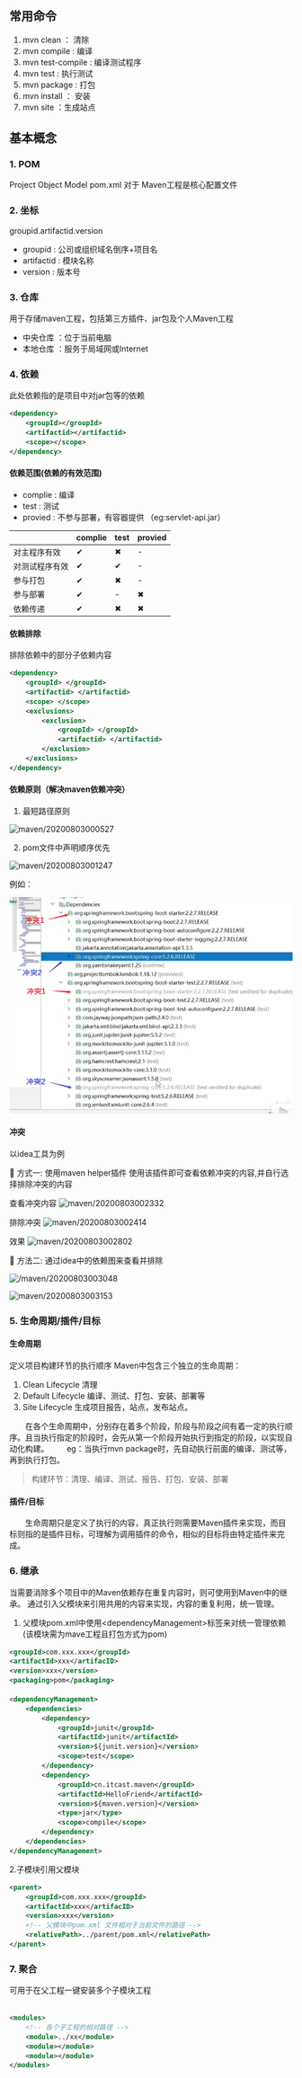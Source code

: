 
#

## 常用命令

1. mvn clean ： 清除
2. mvn compile : 编译
3. mvn test-compile : 编译测试程序
4. mvn test : 执行测试
5. mvn package : 打包
6. mvn install ： 安装
7. mvn site ：生成站点

## 基本概念

### 1. POM

Project Object Model
pom.xml 对于 Maven工程是核心配置文件

### 2. 坐标

groupid.artifactid.version

- groupid : 公司或组织域名倒序+项目名
- artifactid : 模块名称
- version : 版本号

### 3. 仓库

用于存储maven工程，包括第三方插件、jar包及个人Maven工程

- 中央仓库 ：位于当前电脑
- 本地仓库 ：服务于局域网或Internet

### 4. 依赖

此处依赖指的是项目中对jar包等的依赖

```xml
<dependency>
    <groupId></groupId>
    <artifactid></artifactid>
    <scope></scope>
</dependency>
```

#### 依赖范围(依赖的有效范围)

- complie  : 编译
- test     : 测试
- provied  : 不参与部署，有容器提供
（eg:servlet-api.jar）
  
|                | complie | test | provied |
|----------------|---------|------|---------|
| 对主程序有效   | ✔       | ✖    | -       |
| 对测试程序有效 | ✔       | ✔    | -       |
| 参与打包       | ✔       | ✖    | -       |
| 参与部署       | ✔       | -    | ✖       |
| 依赖传递       | ✔       | ✖    | ✖       |

#### 依赖排除

排除依赖中的部分子依赖内容

```xml
<dependency>
    <groupId> </groupId>
    <artifactid> </artifactid>
    <scope> </scope>
    <exclusions>
        <exclusion>
            <groupId> </groupId>
            <artifactid> </artifactid>
        </exclusion>
    </exclusions>
</dependency>
```

#### 依赖原则（解决maven依赖冲突）

1. 最短路径原则

![maven/20200803000527](https://jianxi-md-pics.oss-cn-beijing.aliyuncs.com/note-md-imgs/maven/20200803000527.png?x-oss-process=image/resize,p_100/sharpen,100)

2. pom文件中声明顺序优先

![maven/20200803001247](https://jianxi-md-pics.oss-cn-beijing.aliyuncs.com/note-md-imgs/maven/20200803001247.png?x-oss-process=image/resize,p_100/sharpen,100)

例如：

![2020-08-02-23-25-14](./imgs/maven.md/2020-08-02-23-25-14.png)

#### 冲突

以idea工具为例

🔹 方式一: 使用maven helper插件
使用该插件即可查看依赖冲突的内容,并自行选择排除冲突的内容

查看冲突内容
![maven/20200803002332](https://jianxi-md-pics.oss-cn-beijing.aliyuncs.com/note-md-imgs/maven/20200803002332.png?x-oss-process=image/resize,p_100/sharpen,100)

排除冲突
![maven/20200803002414](https://jianxi-md-pics.oss-cn-beijing.aliyuncs.com/note-md-imgs/maven/20200803002414.png?x-oss-process=image/resize,p_100/sharpen,100)

效果
![maven/20200803002802](https://jianxi-md-pics.oss-cn-beijing.aliyuncs.com/note-md-imgs/maven/20200803002802.png?x-oss-process=image/resize,p_100/sharpen,100)

🔹 方法二: 通过idea中的依赖图来查看并排除

![/maven/20200803003048](https://jianxi-md-pics.oss-cn-beijing.aliyuncs.com/note-md-imgs//maven/20200803003048.png?x-oss-process=image/resize,p_100/sharpen,100)

![maven/20200803003153](https://jianxi-md-pics.oss-cn-beijing.aliyuncs.com/note-md-imgs/maven/20200803003153.png?x-oss-process=image/resize,p_100/sharpen,100)


### 5. 生命周期/插件/目标

#### 生命周期

定义项目构建环节的执行顺序
Maven中包含三个独立的生命周期：

1. Clean Lifecycle
    清理
2. Default Lifecycle
   编译、测试、打包、安装、部署等
3. Site Lifecycle
    生成项目报告，站点，发布站点。

&emsp;&emsp;在各个生命周期中，分别存在着多个阶段，阶段与阶段之间有着一定的执行顺序。且当执行指定的阶段时，会先从第一个阶段开始执行到指定的阶段，以实现自动化构建。
&emsp;&emsp;eg：当执行mvn package时，先自动执行前面的编译、测试等，再到执行打包。

> 构建环节：清理、编译、测试、报告、打包、安装、部署

#### 插件/目标

&emsp;&emsp;生命周期只是定义了执行的内容，真正执行则需要Maven插件来实现，而目标则指的是插件目标，可理解为调用插件的命令，相似的目标将由特定插件来完成。

### 6. 继承

当需要消除多个项目中的Maven依赖存在重复内容时，则可使用到Maven中的继承。
通过引入父模块来引用共用的内容来实现，内容的重复利用，统一管理。

1. 父模块pom.xml中使用\<dependencyManagement>标签来对统一管理依赖(该模块需为mave工程且打包方式为pom)

```xml
<groupId>com.xxx.xxx</groupId>
<artifactId>xxx</artifacID>
<version>xxx</version>
<packaging>pom</packaging>

<dependencyManagement>
    <dependencies>
        <dependency>
            <groupId>junit</groupId>
            <artifactId>junit</artifactId>
            <version>${junit.version}</version>
            <scope>test</scope>
        </dependency>
        <dependency>
            <groupId>cn.itcast.maven</groupId>
            <artifactId>HelloFriend</artifactId>
            <version>${maven.version}</version>
            <type>jar</type>
            <scope>compile</scope>
        </dependency>
    </dependencies>
</dependencyManagement>
```

2.子模块引用父模块

```xml
<parent>
    <groupId>com.xxx.xxx</groupId>
    <artifactId>xxx</artifacID>
    <version>xxx</version>
    <!-- 父模块中pom.xml 文件相对于当前文件的路径 -->
    <relativePath>../parent/pom.xml</relativePath>
</parent>

```

### 7. 聚合

可用于在父工程一键安装多个子模块工程

```xml

<modules>
    <!-- 各个子工程的相对路径 -->
    <module>../xx</module>
    <module></module>
    <module></module>
</modules>
```

<head>
    <script defer src="https://use.fontawesome.com/releases/v5.0.13/js/all.js"></script>
    <script defer src="https://use.fontawesome.com/releases/v5.0.13/js/v4-shims.js"></script>
</head>
<link rel="stylesheet" href="https://use.fontawesome.com/releases/v5.0.13/css/all.css">
